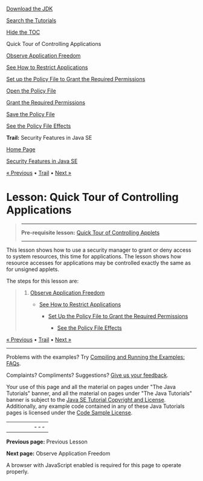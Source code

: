 [Download
the JDK](http://java.sun.com/javase/6/download.jsp)
  
[Search the
Tutorials](../../search.html)
  
[Hide the TOC](javascript:toggleLeft())

Quick Tour of Controlling Applications

[Observe Application Freedom](step1.html)

[See How to Restrict Applications](step2.html)

[Set up the Policy File to Grant the Required Permissions](step3.html)

[Open the Policy File](wstep1.html)

[Grant the Required Permissions](wstep2.html)

[Save the Policy File](wstep3.html)

[See the Policy File Effects](step4.html)

**Trail:** Security Features in Java SE

[Home Page](../../index.html)
>
[Security Features in Java SE](../index.html)

[« Previous](../tour1/index.html) • [Trail](../TOC.html) • [Next »](step1.html)

# Lesson: Quick Tour of Controlling Applications

> ---
>
> **Pre-requisite lesson:**
> [Quick Tour of Controlling Applets](../tour1/index.html)
>
> ---

This lesson shows how to use a security manager to grant or deny access to system
resources, this time for applications.
The lesson shows how resource accesses for applications
may be controlled exactly the same
as for unsigned applets.

The steps for this lesson are:
> 1. [Observe Application Freedom](step1.html)
>
>    - [See How to Restrict Applications](step2.html)
>
>      - [Set Up the Policy File to
>        Grant the Required Permissions](step3.html)
>
>        - [See the Policy File Effects](step4.html)

[« Previous](../tour1/index.html)
•
[Trail](../TOC.html)
•
[Next »](step1.html)

---

Problems with the examples? Try [Compiling and Running
the Examples: FAQs](../../information/run-examples.html).
  
Complaints? Compliments? Suggestions? [Give
us your feedback](http://download.oracle.com/javase/feedback.html).

Your use of this page and all the material on pages under "The Java Tutorials" banner,
and all the material on pages under "The Java Tutorials" banner is subject to the [Java SE Tutorial Copyright
and License](../../information/license.html).
Additionally, any example code contained in any of these Java
Tutorials pages is licensed under the
[Code
Sample License](http://developers.sun.com/license/berkeley_license.html).

|  |  |  |  |  |
| --- | --- | --- | --- | --- |
| |  |  | | --- | --- | | duke image | Oracle logo | | [About Oracle](http://www.oracle.com/us/corporate/index.html) | [Oracle Technology Network](http://www.oracle.com/technology/index.html) | [Terms of Service](https://www.samplecode.oracle.com/servlets/CompulsoryClickThrough?type=TermsOfService) | Copyright © 1995, 2011 Oracle and/or its affiliates. All rights reserved. |

**Previous page:** Previous Lesson
  
**Next page:** Observe Application Freedom




A browser with JavaScript enabled is required for this page to operate properly.